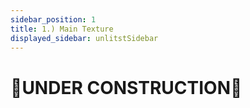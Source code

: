 ```yaml
---
sidebar_position: 1
title: 1.) Main Texture
displayed_sidebar: unlitstSidebar
---
```


# 🚧UNDER CONSTRUCTION🚧